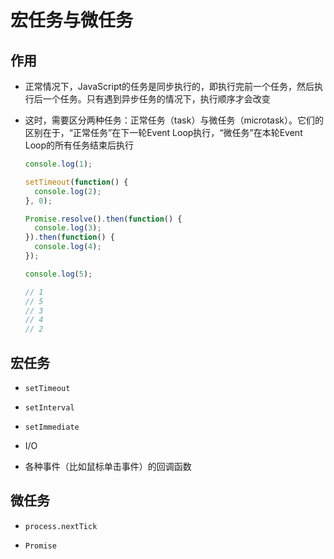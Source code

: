 # 宏任务与微任务

## 作用

- 正常情况下，JavaScript的任务是同步执行的，即执行完前一个任务，然后执行后一个任务。只有遇到异步任务的情况下，执行顺序才会改变

- 这时，需要区分两种任务：正常任务（task）与微任务（microtask）。它们的区别在于，“正常任务”在下一轮Event Loop执行，“微任务”在本轮Event Loop的所有任务结束后执行

    ```js
    console.log(1);

    setTimeout(function() {
      console.log(2);
    }, 0);

    Promise.resolve().then(function() {
      console.log(3);
    }).then(function() {
      console.log(4);
    });

    console.log(5);

    // 1
    // 5
    // 3
    // 4
    // 2
    ```

## 宏任务

- `setTimeout`

- `setInterval`

- `setImmediate`

- I/O

- 各种事件（比如鼠标单击事件）的回调函数

## 微任务

- `process.nextTick`

- `Promise`
